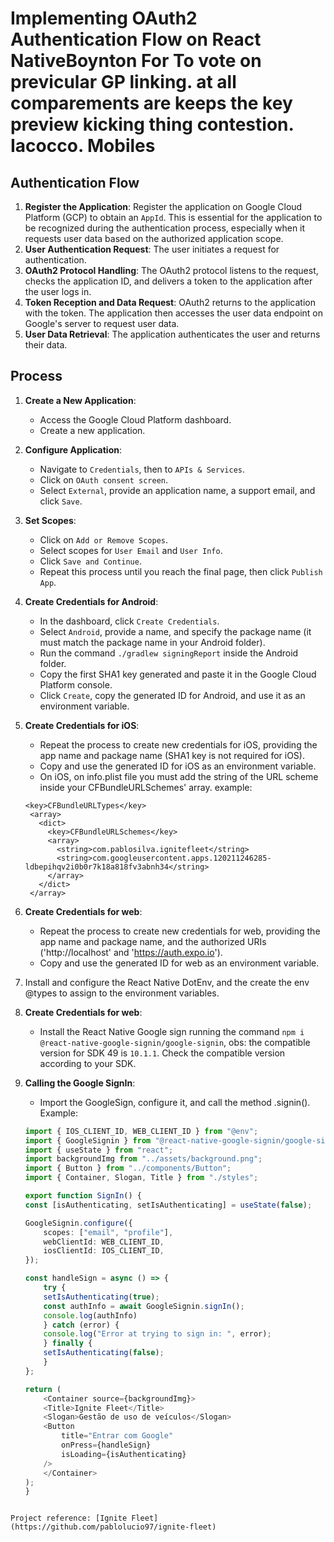 # Implementing OAuth2 Authentication Flow on React NativeBoynton For To vote on previcular GP linking. at all comparements are keeps the key preview kicking thing contestion. Iacocco. Mobiles 

## Authentication Flow

1. **Register the Application**: Register the application on Google Cloud Platform (GCP) to obtain an `AppId`. This is essential for the application to be recognized during the authentication process, especially when it requests user data based on the authorized application scope.
2. **User Authentication Request**: The user initiates a request for authentication.
3. **OAuth2 Protocol Handling**: The OAuth2 protocol listens to the request, checks the application ID, and delivers a token to the application after the user logs in.
4. **Token Reception and Data Request**: OAuth2 returns to the application with the token. The application then accesses the user data endpoint on Google's server to request user data.
5. **User Data Retrieval**: The application authenticates the user and returns their data.

## Process

1. **Create a New Application**:
   - Access the Google Cloud Platform dashboard.
   - Create a new application.

2. **Configure Application**:
   - Navigate to `Credentials`, then to `APIs & Services`.
   - Click on `OAuth consent screen`.
   - Select `External`, provide an application name, a support email, and click `Save`.

3. **Set Scopes**:
   - Click on `Add or Remove Scopes`.
   - Select scopes for `User Email` and `User Info`.
   - Click `Save and Continue`.
   - Repeat this process until you reach the final page, then click `Publish App`.

4. **Create Credentials for Android**:
   - In the dashboard, click `Create Credentials`.
   - Select `Android`, provide a name, and specify the package name (it must match the package name in your Android folder).
   - Run the command `./gradlew signingReport` inside the Android folder.
   - Copy the first SHA1 key generated and paste it in the Google Cloud Platform console.
   - Click `Create`, copy the generated ID for Android, and use it as an environment variable.

5. **Create Credentials for iOS**:
   - Repeat the process to create new credentials for iOS, providing the app name and package name (SHA1 key is not required for iOS).
   - Copy and use the generated ID for iOS as an environment variable.
   - On iOS, on info.plist file you must add the string of the URL scheme inside your CFBundleURLSchemes' array. example:

   ```
   <key>CFBundleURLTypes</key>
    <array>
      <dict>
        <key>CFBundleURLSchemes</key>
        <array>
          <string>com.pablosilva.ignitefleet</string>
          <string>com.googleusercontent.apps.120211246285-ldbepihqv2i0b0r7k18a818fv3abnh34</string>
        </array>
      </dict>
    </array>
    ```


6. **Create Credentials for web**:
   - Repeat the process to create new credentials for web, providing the app name and package name, and the authorized URIs ('http://localhost' and 'https://auth.expo.io').
   - Copy and use the generated ID for web as an environment variable.

7. Install and configure the React Native DotEnv, and the create the env @types to assign to the environment variables.

8.  **Create Credentials for web**:
    - Install the React Native Google sign running the command  `npm i @react-native-google-signin/google-signin`, obs: the compatible version for SDK 49 is `10.1.1`. Check the compatible version according to your SDK.

9.  **Calling the Google SignIn**:
    - Import the GoogleSign, configure it, and call the method .signin(). Example:

    ```typescript
    import { IOS_CLIENT_ID, WEB_CLIENT_ID } from "@env";
    import { GoogleSignin } from "@react-native-google-signin/google-signin";
    import { useState } from "react";
    import backgroundImg from "../assets/background.png";
    import { Button } from "../components/Button";
    import { Container, Slogan, Title } from "./styles";

    export function SignIn() {
    const [isAuthenticating, setIsAuthenticating] = useState(false);

    GoogleSignin.configure({
        scopes: ["email", "profile"],
        webClientId: WEB_CLIENT_ID,
        iosClientId: IOS_CLIENT_ID,
    });

    const handleSign = async () => {
        try {
        setIsAuthenticating(true);
        const authInfo = await GoogleSignin.signIn();
        console.log(authInfo)
        } catch (error) {
        console.log("Error at trying to sign in: ", error);
        } finally {
        setIsAuthenticating(false);
        }
    };

    return (
        <Container source={backgroundImg}>
        <Title>Ignite Fleet</Title>
        <Slogan>Gestão de uso de veículos</Slogan>
        <Button
            title="Entrar com Google"
            onPress={handleSign}
            isLoading={isAuthenticating}
        />
        </Container>
    );
    }
```

Project reference: [Ignite Fleet](https://github.com/pablolucio97/ignite-fleet)
